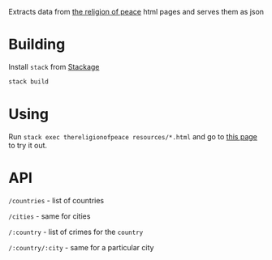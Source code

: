 Extracts data from [the religion of peace](http://thereligionofpeace.com) html
pages and serves them as json

# Building
Install `stack` from [Stackage](http://www.stackage.org/)

```sh
stack build
```

# Using

Run `stack exec thereligionofpeace resources/*.html` and go to [this page](http://localhost:3000) to try it out.


# API

`/countries` - list of countries

`/cities` - same for cities

`/:country` - list of crimes for the `country`

`/:country/:city` - same for a particular city

